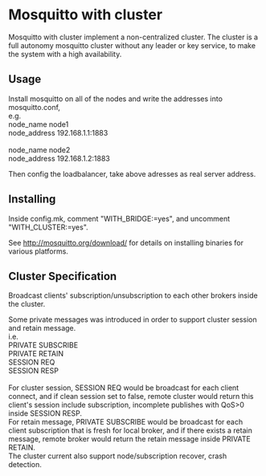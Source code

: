 Mosquitto with cluster
=================

Mosquitto with cluster implement a non-centralized cluster.
The cluster is a full autonomy mosquitto cluster without any leader or key service,
to make the system with a high availability.

## Usage

Install mosquitto on all of the nodes and write the addresses into mosquitto.conf,<br>
e.g.<br>
node_name node1<br>
node_address 192.168.1.1:1883<br>
<br>
node_name node2<br>
node_address 192.168.1.2:1883<br>

Then config the loadbalancer, take above adresses as real server address.

## Installing

Inside config.mk, comment "WITH_BRIDGE:=yes", and uncomment "WITH_CLUSTER:=yes".<br>

See <http://mosquitto.org/download/> for details on installing binaries for
various platforms.

## Cluster Specification

Broadcast clients' subscription/unsubscription to each other brokers inside the cluster.<br>

Some private messages was introduced in order to support cluster session and retain message.<br>
i.e.<br>
PRIVATE SUBSCRIBE<br>
PRIVATE RETAIN<br>
SESSION REQ<br>
SESSION RESP<br>
<br>
For cluster session, SESSION REQ would be broadcast for each client connect, and if
clean session set to false, remote cluster would return this client's session include
subscription, incomplete publishes with QoS>0 inside SESSION RESP.
<br>
For retain message, PRIVATE SUBSCRIBE would be broadcast for each client subscription that
is fresh for local broker, and if there exists a retain message, remote broker would
return the retain message inside PRIVATE RETAIN.
<br>
The cluster current also support node/subscription recover, crash detection.
